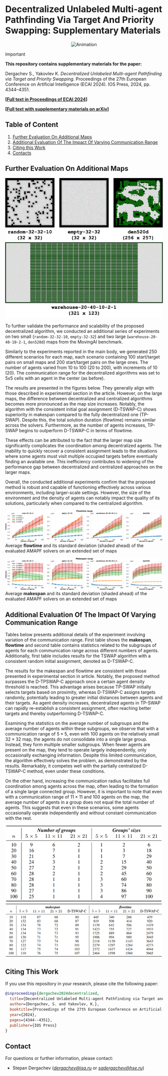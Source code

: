 # Decentralized Unlabeled Multi-agent Pathfinding Via Target And Priority Swapping: Supplementary Materials

<p align="center">
<img src="img/animation.gif" alt="Animation" width="500"/>
<p\>

> [!Important]  
> **This repository contains supplementary materials for the paper:**
>
> Dergachev S., Yakovlev K. *Decentralized Unlabeled Multi-agent Pathfinding via Target and Priority Swapping*. Proceedings of the 27th European Conference on Artificial Intelligence (ECAI 2024). IOS Press, 2024, pp. 4344–4351.
>
> **[[Full text in Proceedings of ECAI 2024](https://ebooks.iospress.nl/volumearticle/70105)]**
>
> **[[Full text with supplementary materials on arXiv](https://arxiv.org/abs/2408.14948)]**

## Table of Content

1. [Further Evaluation On Additional Maps](#further-evaluation-on-additional-maps)
2. [Additional Evaluation Of The Impact Of Varying Communication Range](#additional-evaluation-of-the-impact-of-varying-communication-range)
3. [Citing this Work](#citing-this-work)
4. [Contacts](#contact)

## Further Evaluation On Additional Maps

![Maps that are used in the extended experiments.](img/maps_ext.png)

To further validate the performance and scalability of the proposed decentralized algorithm, we conducted an additional series of experiments on two small (`random-32-32-10`, `empty-32-32`) and two large (`warehouse-20-40-10-2-1`, `den520d`) maps from the MovingAI benchmark.

Similarly to the experiments reported in the main body, we generated 250 different scenarios for each map, each scenario containing 100 start/target pairs on small maps and 200 start/target pairs on the large ones. The number of agents varied from 10 to 100 (20 to 200), with increments of 10 (20). The communication range for the decentralized algorithms was set to 5x5 cells with an agent in the center (as before).

The results are presented in the figures below. They generally align with those described in experimental section in the article. However, on the large maps, the difference between decentralized and centralized algorithms becomes more pronounced as the map size increases. Notably, the algorithm with the consistent initial goal assignment (D-TSWAP-C) shows superiority in makespan compared to the fully decentralized one (TP-SWAP). Despite this, the total solution duration (flowtime) remains similar across the solvers. Furthermore, as the number of agents increases, TP-SWAP begins to outperform D-TSWAP-C in terms of flowtime.

These effects can be attributed to the fact that the larger map size significantly complicates the coordination among decentralized agents. The inability to quickly recover a consistent assignment leads to the situations where some agents must visit multiple occupied targets before eventually finding an available one. This inefficiency contributes to widening of the performance gap between decentralized and centralized approaches on the larger maps.

Overall, the conducted additional experiments confirm that the proposed method is robust and capable of functioning effectively across various environments, including larger-scale settings. However, the size of the environment and the density of agents can notably impact the quality of its solutions, particularly when compared to the centralized algorithm.

![Flowtime](img/flowtime_ext.png)
Average ****flowtime**** and its standard deviation (shaded ahead) of the evaluated AMAPF solvers on an extended set of maps

![Makespan](img/makespan_ext.png)
Average ****makespan**** and its standard deviation (shaded ahead) of the evaluated AMAPF solvers on an extended set of maps

## Additional Evaluation Of The Impact Of Varying Communication Range

Tables below presents additional details of the experiment involving variation of the communication range. First table shows the ****makespan****, ****flowtime**** and second table contains statistics related to the subgroups of agents for each communication range across different numbers of agents. Additionally, first table includes results for the TSWAP algorithm with a consistent random initial assignment, denoted as D-TSWAP-C.

The results for the makespan and flowtime are consistent with those presented in experimental section in article. Notably, the proposed method surpasses the D-TPSWAP-C approach once a certain agent density threshold is reached. This advantage arises because TP-SWAP initially selects targets based on proximity, whereas D-TSWAP-C assigns targets randomly, potentially leading to greater initial distances between agents and their targets. As agent density increases, decentralized agents in TP-SWAP can rapidly re-establish a consistent assignment, often reaching better targets and thereby outperforming D-TSWAP-C.

Examining the statistics on the average number of subgroups and the average number of agents within these subgroups, we observe that with a communication range of $5 \times 5$, even with 100 agents on the relatively small $32 \times 32$ map, the agents do not consolidate into a single large group. Instead, they form multiple smaller subgroups. When fewer agents are present on the map, they tend to operate largely independently, only occasionally exchanging information. Despite this limited communication, the algorithm effectively solves the problem, as demonstrated by the results. Remarkably, it competes well with the partially centralized D-TSWAP-C method, even under these conditions.

On the other hand, increasing the communication radius facilitates full coordination among agents across the map, often leading to the formation of a single large connected group. However, it is important to note that even with a communication range of $11 \times 11$ and 100 agents on the map, the average number of agents in a group does not equal the total number of agents. This suggests that even in these scenarios, some agents occasionally operate independently and without constant communication with the rest.

![Flowtime](img/subgroups.png)
![Makespan](img/makespan_flowtime.png)

## Citing This Work

If you use this repository in your research, please cite the following paper:

```bibtex
@inproceedings{dergachev2024decentralized,
  title={Decentralized Unlabeled Multi-agent Pathfinding via Target and Priority Swapping},
  author={Dergachev, S. and Yakovlev, K.},
  booktitle={Proceedings of the 27th European Conference on Artificial Intelligence (ECAI 2024)},
  year={2024},
  pages={4344--4351},
  publisher={IOS Press}
}
```

## Contact

For questions or further information, please contact:

* Stepan Dergachev (*dergachev@isa.ru* or *sadergachev@hse.ru*)
